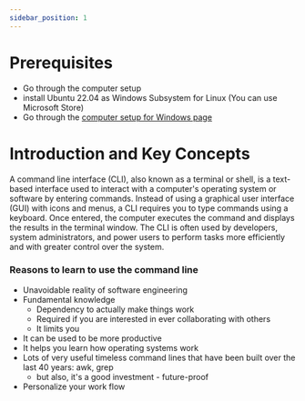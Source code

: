 ```yaml
---
sidebar_position: 1
---
```

# Prerequisites
- Go through the computer setup 
- install Ubuntu 22.04 as Windows Subsystem for Linux (You can use Microsoft Store)
- Go through the [computer setup for Windows page](../computer-setup/computer-setup)

# Introduction and Key Concepts

A command line interface (CLI), also known as a terminal or shell, is a text-based interface used to interact with a computer's operating system or software by entering commands. Instead of using a graphical user interface (GUI) with icons and menus, a CLI requires you to type commands using a keyboard. Once entered, the computer executes the command and displays the results in the terminal window. The CLI is often used by developers, system administrators, and power users to perform tasks more efficiently and with greater control over the system.

### Reasons to learn to use the command line

- Unavoidable reality of software engineering
- Fundamental knowledge 
	- Dependency to actually make things work
	- Required if you are interested in ever collaborating with others
	- It limits you
- It can be used to be more productive
- It helps you learn how operating systems work
- Lots of very useful timeless command lines that have been built over the last 40 years: awk, grep
	- but also, it's a good investment - future-proof
- Personalize your work flow




